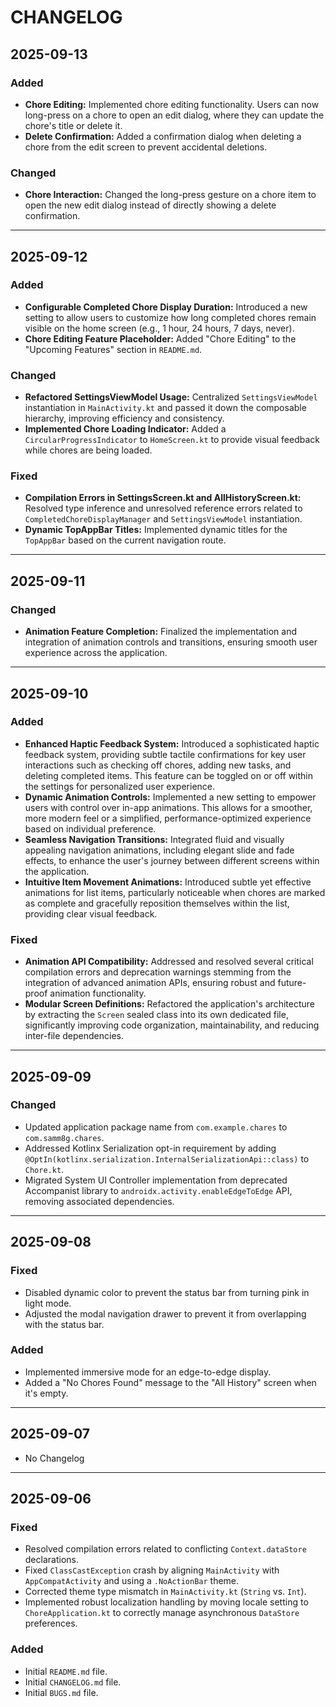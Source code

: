 # CHANGELOG

## 2025-09-13

### Added

- **Chore Editing:** Implemented chore editing functionality. Users can now long-press on a chore to open an edit dialog, where they can update the chore's title or delete it.
- **Delete Confirmation:** Added a confirmation dialog when deleting a chore from the edit screen to prevent accidental deletions.

### Changed

- **Chore Interaction:** Changed the long-press gesture on a chore item to open the new edit dialog instead of directly showing a delete confirmation.

---

## 2025-09-12

### Added

- **Configurable Completed Chore Display Duration:** Introduced a new setting to allow users to customize how long completed chores remain visible on the home screen (e.g., 1 hour, 24 hours, 7 days, never).
- **Chore Editing Feature Placeholder:** Added "Chore Editing" to the "Upcoming Features" section in `README.md`.

### Changed

- **Refactored SettingsViewModel Usage:** Centralized `SettingsViewModel` instantiation in `MainActivity.kt` and passed it down the composable hierarchy, improving efficiency and consistency.
- **Implemented Chore Loading Indicator:** Added a `CircularProgressIndicator` to `HomeScreen.kt` to provide visual feedback while chores are being loaded.

### Fixed

- **Compilation Errors in SettingsScreen.kt and AllHistoryScreen.kt:** Resolved type inference and unresolved reference errors related to `CompletedChoreDisplayManager` and `SettingsViewModel` instantiation.
- **Dynamic TopAppBar Titles:** Implemented dynamic titles for the `TopAppBar` based on the current navigation route.

---

## 2025-09-11

### Changed

- **Animation Feature Completion:** Finalized the implementation and integration of animation controls and transitions, ensuring smooth user experience across the application.

---

## 2025-09-10

### Added

- **Enhanced Haptic Feedback System:** Introduced a sophisticated haptic feedback system, providing subtle tactile confirmations for key user interactions such as checking off chores, adding new tasks, and deleting completed items. This feature can be toggled on or off within the settings for personalized user experience.
- **Dynamic Animation Controls:** Implemented a new setting to empower users with control over in-app animations. This allows for a smoother, more modern feel or a simplified, performance-optimized experience based on individual preference.
- **Seamless Navigation Transitions:** Integrated fluid and visually appealing navigation animations, including elegant slide and fade effects, to enhance the user's journey between different screens within the application.
- **Intuitive Item Movement Animations:** Introduced subtle yet effective animations for list items, particularly noticeable when chores are marked as complete and gracefully reposition themselves within the list, providing clear visual feedback.

### Fixed

- **Animation API Compatibility:** Addressed and resolved several critical compilation errors and deprecation warnings stemming from the integration of advanced animation APIs, ensuring robust and future-proof animation functionality.
- **Modular Screen Definitions:** Refactored the application's architecture by extracting the `Screen` sealed class into its own dedicated file, significantly improving code organization, maintainability, and reducing inter-file dependencies.

---

## 2025-09-09

### Changed

- Updated application package name from `com.example.chares` to `com.samm8g.chares`.
- Addressed Kotlinx Serialization opt-in requirement by adding `@OptIn(kotlinx.serialization.InternalSerializationApi::class)` to `Chore.kt`.
- Migrated System UI Controller implementation from deprecated Accompanist library to `androidx.activity.enableEdgeToEdge` API, removing associated dependencies.

---

## 2025-09-08

### Fixed

- Disabled dynamic color to prevent the status bar from turning pink in light mode.
- Adjusted the modal navigation drawer to prevent it from overlapping with the status bar.

### Added

- Implemented immersive mode for an edge-to-edge display.
- Added a "No Chores Found" message to the "All History" screen when it's empty.

---
## 2025-09-07

- No Changelog

---

## 2025-09-06

### Fixed

- Resolved compilation errors related to conflicting `Context.dataStore` declarations.
- Fixed `ClassCastException` crash by aligning `MainActivity` with `AppCompatActivity` and using a `.NoActionBar` theme.
- Corrected theme type mismatch in `MainActivity.kt` (`String` vs. `Int`).
- Implemented robust localization handling by moving locale setting to `ChoreApplication.kt` to correctly manage asynchronous `DataStore` preferences.

### Added

- Initial `README.md` file.
- Initial `CHANGELOG.md` file.
- Initial `BUGS.md` file.